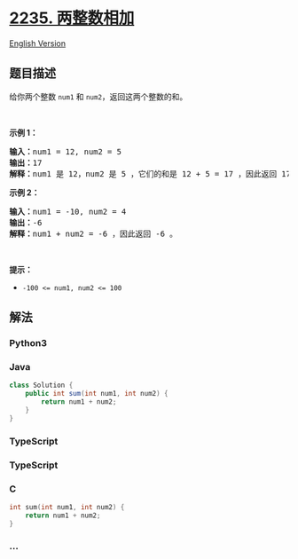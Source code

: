 # [2235. 两整数相加](https://leetcode.cn/problems/add-two-integers)

[English Version](/solution/2200-2299/2235.Add%20Two%20Integers/README_EN.md)

## 题目描述

<!-- 这里写题目描述 -->

给你两个整数&nbsp;<code>num1</code> 和 <code>num2</code>，返回这两个整数的和。

<p>&nbsp;</p>

<p><strong>示例 1：</strong></p>

<pre>
<strong>输入：</strong>num1 = 12, num2 = 5
<strong>输出：</strong>17
<strong>解释：</strong>num1 是 12，num2 是 5 ，它们的和是 12 + 5 = 17 ，因此返回 17 。
</pre>

<p><strong>示例 2：</strong></p>

<pre>
<strong>输入：</strong>num1 = -10, num2 = 4
<strong>输出：</strong>-6
<strong>解释：</strong>num1 + num2 = -6 ，因此返回 -6 。
</pre>

<p>&nbsp;</p>

<p><strong>提示：</strong></p>

<ul>
	<li><code>-100 &lt;= num1, num2 &lt;= 100</code></li>
</ul>

## 解法

<!-- 这里可写通用的实现逻辑 -->

<!-- tabs:start -->

### **Python3**

<!-- 这里可写当前语言的特殊实现逻辑 -->



### **Java**

<!-- 这里可写当前语言的特殊实现逻辑 -->

```java
class Solution {
    public int sum(int num1, int num2) {
        return num1 + num2;
    }
}
```

### **TypeScript**











### **TypeScript**







### **C**

```c
int sum(int num1, int num2) {
    return num1 + num2;
}
```

### **...**

```

```


